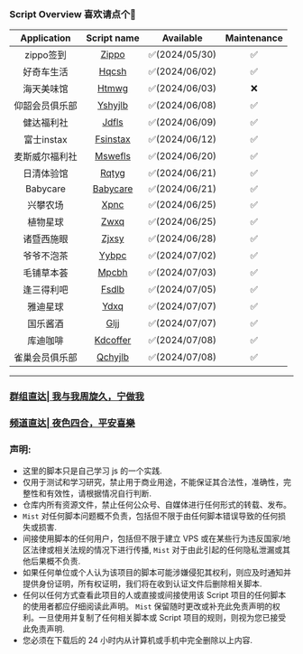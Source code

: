 ### Script Overview 喜欢请点个🌟
|   Application          |                                    Script name                                           |   Available   | Maintenance |
|:----------------------:|:----------------------------------------------------------------------------------------:|:-------------:|:-----------:|
|zippo签到| [Zippo](https://github.com/yang7758258/ohhh154/blob/main/zippo.js) | ✅(2024/05/30) | ✅|
|好奇车生活| [Hqcsh](https://github.com/yang7758258/ohhh154/blob/main/hqcsh.js) | ✅(2024/06/02) |✅|
| 海天美味馆|[Htmwg](https://github.com/yang7758258/ohhh154/blob/main/htmwg.js)|✅(2024/06/03)|❌|
|仰韶会员俱乐部|[Yshyjlb](https://github.com/yang7758258/ohhh154/blob/main/yshyjlb.js)|✅(2024/06/08)|✅|
|健达福利社|[Jdfls](https://github.com/yang7758258/ohhh154/blob/main/jdfls.js)|✅(2024/06/09)|✅|
|富士instax|[Fsinstax](https://github.com/yang7758258/ohhh154/blob/main/fsinstax.js)|✅(2024/06/12)|✅|
|麦斯威尔福利社|[Mswefls](https://github.com/yang7758258/ohhh154/blob/main/mswefls.js)|✅(2024/06/20)|✅|
|日清体验馆|[Rqtyg](https://github.com/yang7758258/ohhh154/blob/main/rqtyg.js)|✅(2024/06/21)|✅|
|Babycare|[Babycare](https://github.com/yang7758258/ohhh154/blob/main/babycare.js)|✅(2024/06/21)|✅|
|兴攀农场|[Xpnc](https://github.com/yang7758258/ohhh154/blob/main/xpnc.js)|✅(2024/06/25)|✅|
|植物星球|[Zwxq](https://github.com/yang7758258/ohhh154/blob/main/zwxq.js)|✅(2024/06/25)|✅|
|诸暨西施眼|[Zjxsy](https://github.com/yang7758258/ohhh154/blob/main/zjxsy.js)|✅(2024/06/28)|✅|
|爷爷不泡茶|[Yybpc](https://github.com/yang7758258/ohhh_QL-Script/blob/main/yybpc.js)|✅(2024/07/02)|✅|
|毛铺草本荟|[Mpcbh](https://github.com/yang7758258/ohhh_QL-Script/blob/main/mpcbh.js)|✅(2024/07/03)|✅|
|逢三得利吧|[Fsdlb](https://github.com/yang7758258/ohhh_QL-Script/blob/main/fsdlb.js)|✅(2024/07/05)|✅|
|雅迪星球|[Ydxq](https://github.com/yang7758258/ohhh_QL-Script/blob/main/ydxq.js)|✅(2024/07/07)|✅|
|国乐酱酒|[Gljj](https://github.com/yang7758258/ohhh_QL-Script/blob/main/gljj.js)|✅(2024/07/07)|✅|
|库迪咖啡|[Kdcoffer](https://github.com/yang7758258/ohhh_QL-Script/blob/main/%E5%BA%93%E8%BF%AA%E5%92%96%E5%95%A1.js)|✅(2024/07/08)|✅|
|雀巢会员俱乐部|[Qchyjlb](https://github.com/yang7758258/ohhh_QL-Script/blob/main/qchyjlb.js)|✅(2024/07/08)|✅|




------
### [群组直达|      我与我周旋久，宁做我](https://t.me/Mist154)
### [频道直达|      夜色四合，平安喜樂](https://t.me/Mist153)
### 声明:
- 这里的脚本只是自己学习 js 的一个实践.
- 仅用于测试和学习研究，禁止用于商业用途，不能保证其合法性，准确性，完整性和有效性，请根据情况自行判断.
- 仓库内所有资源文件，禁止任何公众号、自媒体进行任何形式的转载、发布。
- `Mist` 对任何脚本问题概不负责，包括但不限于由任何脚本错误导致的任何损失或损害.
- 间接使用脚本的任何用户，包括但不限于建立 VPS 或在某些行为违反国家/地区法律或相关法规的情况下进行传播, `Mist` 对于由此引起的任何隐私泄漏或其他后果概不负责.
- 如果任何单位或个人认为该项目的脚本可能涉嫌侵犯其权利，则应及时通知并提供身份证明，所有权证明，我们将在收到认证文件后删除相关脚本.
- 任何以任何方式查看此项目的人或直接或间接使用该 Script 项目的任何脚本的使用者都应仔细阅读此声明。 `Mist` 保留随时更改或补充此免责声明的权利。一旦使用并复制了任何相关脚本或 Script 项目的规则，则视为您已接受此免责声明.
- 您必须在下载后的 24 小时内从计算机或手机中完全删除以上内容.
